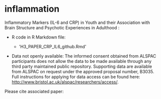 # inflammation

Inflammatory Markers (IL-6 and CRP) in Youth and their Association with Brain Structure and Psychotic Experiences in Adulthood :

- R code in R Markdown file:
  - 'H3_PAPER_CRP_IL6_github.Rmd'

- Data not openly available:
The informed consent obtained from ALSPAC participants does not allow the data to be made available through any third party maintained public repository.  Supporting data are available from ALSPAC on request under the approved proposal number, B3035. Full instructions for applying for data access can be found here: http://www.bristol.ac.uk/alspac/researchers/access/.

Please cite associated paper: 

